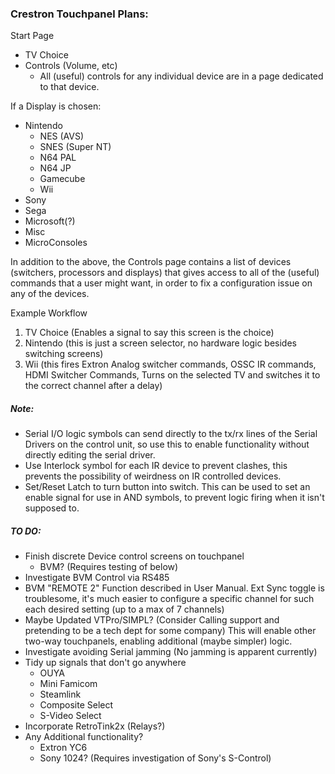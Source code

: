 ### Crestron Touchpanel Plans:


Start Page

* TV Choice
* Controls (Volume, etc)
	- All (useful) controls for any individual device are in a page dedicated to that device.

If a Display is chosen:

* Nintendo
	* NES (AVS)
	* SNES (Super NT)
	* N64 PAL
	* N64 JP
	* Gamecube
	* Wii
* Sony
* Sega
* Microsoft(?)
* Misc
* MicroConsoles

In addition to the above, the Controls page contains a list of devices (switchers, processors and displays) that gives access to all of the (useful) commands that a user might want, in order to fix a configuration issue on any of the devices.

Example Workflow

1. TV Choice	(Enables a signal to say this screen is the choice)
2. Nintendo 	(this is just a screen selector, no hardware logic besides switching screens)
3. Wii 			(this fires Extron Analog switcher commands, OSSC IR commands, HDMI Switcher Commands, Turns on the selected TV and switches it to the correct channel after a delay)


##### Note:

* Serial I/O logic symbols can send directly to the tx/rx lines of the Serial Drivers on the control unit, so use this to enable functionality without directly editing the serial driver.
* Use Interlock symbol for each IR device to prevent clashes, this prevents the possibility of weirdness on IR controlled devices.
* Set/Reset Latch to turn button into switch. This can be used to set an enable signal for use in AND symbols, to prevent logic firing when it isn't supposed to.

##### TO DO:



* Finish discrete Device control screens on touchpanel
   * BVM? (Requires testing of below)
* Investigate BVM Control via RS485
* BVM "REMOTE 2" Function described in User Manual. Ext Sync toggle is troublesome, it's much easier to configure a specific channel for such each desired setting (up to a max of 7 channels)
* Maybe Updated VTPro/SIMPL? (Consider Calling support and pretending to be a tech dept for some company) This will enable other two-way touchpanels, enabling additional (maybe simpler) logic.
* Investigate avoiding Serial jamming (No jamming is apparent currently)
* Tidy up signals that don't go anywhere
	* OUYA
	* Mini Famicom
	* Steamlink
	* Composite Select
	* S-Video Select
* Incorporate RetroTink2x (Relays?)
* Any Additional functionality?
	* Extron YC6
	* Sony 1024? (Requires investigation of Sony's S-Control)
